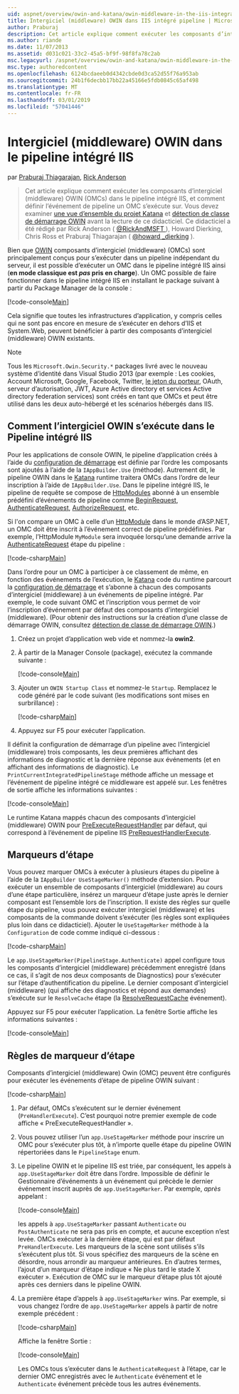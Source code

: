 ```yaml
---
uid: aspnet/overview/owin-and-katana/owin-middleware-in-the-iis-integrated-pipeline
title: Intergiciel (middleware) OWIN dans IIS intégré pipeline | Microsoft Docs
author: Praburaj
description: Cet article explique comment exécuter les composants d’intergiciel (middleware) OWIN (OMCs) dans le pipeline intégré IIS, et comment définir l’événement de pipeline un OMC s’exécute sur. Tu devrais...
ms.author: riande
ms.date: 11/07/2013
ms.assetid: d031c021-33c2-45a5-bf9f-98f8fa78c2ab
msc.legacyurl: /aspnet/overview/owin-and-katana/owin-middleware-in-the-iis-integrated-pipeline
msc.type: authoredcontent
ms.openlocfilehash: 6124bcdaeeb0d4342cbde0d3ca52d55f76a953ab
ms.sourcegitcommit: 24b1f6decbb17bb22a45166e5fdb0845c65af498
ms.translationtype: MT
ms.contentlocale: fr-FR
ms.lasthandoff: 03/01/2019
ms.locfileid: "57041446"
---
```

<a name="owin-middleware-in-the-iis-integrated-pipeline"></a>Intergiciel (middleware) OWIN dans le pipeline intégré IIS
====================
par [Praburaj Thiagarajan](https://github.com/Praburaj), [Rick Anderson]((https://twitter.com/RickAndMSFT))

> Cet article explique comment exécuter les composants d’intergiciel (middleware) OWIN (OMCs) dans le pipeline intégré IIS, et comment définir l’événement de pipeline un OMC s’exécute sur. Vous devez examiner [une vue d’ensemble du projet Katana](an-overview-of-project-katana.md) et [détection de classe de démarrage OWIN](owin-startup-class-detection.md) avant la lecture de ce didacticiel. Ce didacticiel a été rédigé par Rick Anderson ( [ @RickAndMSFT ](https://twitter.com/#!/RickAndMSFT) ), Howard Dierking, Chris Ross et Praburaj Thiagarajan ( [ @howard \_dierking](https://twitter.com/howard_dierking) ).


Bien que [OWIN](an-overview-of-project-katana.md) composants d’intergiciel (middleware) (OMCs) sont principalement conçus pour s’exécuter dans un pipeline indépendant du serveur, il est possible d’exécuter un OMC dans le pipeline intégré IIS ainsi (**en mode classique est *pas* pris en charge**). Un OMC possible de faire fonctionner dans le pipeline intégré IIS en installant le package suivant à partir du Package Manager de la console :

[!code-console[Main](owin-middleware-in-the-iis-integrated-pipeline/samples/sample1.cmd)]

Cela signifie que toutes les infrastructures d’application, y compris celles qui ne sont pas encore en mesure de s’exécuter en dehors d’IIS et System.Web, peuvent bénéficier à partir des composants d’intergiciel (middleware) OWIN existants. 

> [!NOTE]
> Tous les `Microsoft.Owin.Security.*` packages livré avec le nouveau système d’identité dans Visual Studio 2013 (par exemple : Les cookies, Account Microsoft, Google, Facebook, Twitter, [le jeton du porteur](http://self-issued.info/docs/draft-ietf-oauth-v2-bearer.html), OAuth, serveur d’autorisation, JWT, Azure Active directory et services Active directory federation services) sont créés en tant que OMCs et peut être utilisé dans les deux auto-hébergé et les scénarios hébergés dans IIS.

## <a name="how-owin-middleware-executes-in-the-iis-integrated-pipeline"></a>Comment l’intergiciel OWIN s’exécute dans le Pipeline intégré IIS

Pour les applications de console OWIN, le pipeline d’application créés à l’aide du [configuration de démarrage](owin-startup-class-detection.md) est définie par l’ordre les composants sont ajoutés à l’aide de la `IAppBuilder.Use` (méthode). Autrement dit, le pipeline OWIN dans le [Katana](an-overview-of-project-katana.md) runtime traitera OMCs dans l’ordre de leur inscription à l’aide de `IAppBuilder.Use`. Dans le pipeline intégré IIS, le pipeline de requête se compose de [HttpModules](https://msdn.microsoft.com/library/ms178468(v=vs.85).aspx) abonné à un ensemble prédéfini d’événements de pipeline comme [BeginRequest](https://msdn.microsoft.com/library/system.web.httpapplication.beginrequest.aspx), [AuthenticateRequest](https://msdn.microsoft.com/library/system.web.httpapplication.authenticaterequest.aspx), [AuthorizeRequest](https://msdn.microsoft.com/library/system.web.httpapplication.authorizerequest.aspx), etc.

Si l'on compare un OMC à celle d’un [HttpModule](https://msdn.microsoft.com/library/zec9k340(v=vs.85).aspx) dans le monde d’ASP.NET, un OMC doit être inscrit à l’événement correct de pipeline prédéfinies. Par exemple, l’HttpModule `MyModule` sera invoquée lorsqu’une demande arrive la [AuthenticateRequest](https://msdn.microsoft.com/library/system.web.httpapplication.authenticaterequest.aspx) étape du pipeline :

[!code-csharp[Main](owin-middleware-in-the-iis-integrated-pipeline/samples/sample2.cs?highlight=10)]

Dans l’ordre pour un OMC à participer à ce classement de même, en fonction des événements de l’exécution, le [Katana](an-overview-of-project-katana.md) code du runtime parcourt la [configuration de démarrage](owin-startup-class-detection.md) et s’abonne à chacun des composants d’intergiciel (middleware) à un événements de pipeline intégré. Par exemple, le code suivant OMC et l’inscription vous permet de voir l’inscription d’événement par défaut des composants d’intergiciel (middleware). (Pour obtenir des instructions sur la création d’une classe de démarrage OWIN, consultez [détection de classe de démarrage OWIN](owin-startup-class-detection.md).)

1. Créez un projet d’application web vide et nommez-la **owin2**.
2. À partir de la Manager Console (package), exécutez la commande suivante : 

    [!code-console[Main](owin-middleware-in-the-iis-integrated-pipeline/samples/sample3.cmd)]
3. Ajouter un `OWIN Startup Class` et nommez-le `Startup`. Remplacez le code généré par le code suivant (les modifications sont mises en surbrillance) :  

    [!code-csharp[Main](owin-middleware-in-the-iis-integrated-pipeline/samples/sample4.cs?highlight=5-7,15-36)]
4. Appuyez sur F5 pour exécuter l’application.

Il définit la configuration de démarrage d’un pipeline avec l’intergiciel (middleware) trois composants, les deux premières affichant des informations de diagnostic et la dernière réponse aux événements (et en affichant des informations de diagnostic). Le `PrintCurrentIntegratedPipelineStage` méthode affiche un message et l’événement de pipeline intégré ce middleware est appelé sur. Les fenêtres de sortie affiche les informations suivantes :

[!code-console[Main](owin-middleware-in-the-iis-integrated-pipeline/samples/sample5.cmd)]

Le runtime Katana mappés chacun des composants d’intergiciel (middleware) OWIN pour [PreExecuteRequestHandler](https://msdn.microsoft.com/library/system.web.httpapplication.prerequesthandlerexecute.aspx) par défaut, qui correspond à l’événement de pipeline IIS [PreRequestHandlerExecute](https://msdn.microsoft.com/library/system.web.httpapplication.prerequesthandlerexecute.aspx).

## <a name="stage-markers"></a>Marqueurs d’étape

Vous pouvez marquer OMCs à exécuter à plusieurs étapes du pipeline à l’aide de la `IAppBuilder UseStageMarker()` méthode d’extension. Pour exécuter un ensemble de composants d’intergiciel (middleware) au cours d’une étape particulière, insérez un marqueur d’étape juste après le dernier composant est l’ensemble lors de l’inscription. Il existe des règles sur quelle étape du pipeline, vous pouvez exécuter intergiciel (middleware) et les composants de la commande doivent s’exécuter (les règles sont expliquées plus loin dans ce didacticiel). Ajouter le `UseStageMarker` méthode à la `Configuration` de code comme indiqué ci-dessous :

[!code-csharp[Main](owin-middleware-in-the-iis-integrated-pipeline/samples/sample6.cs?highlight=13,19)]

Le `app.UseStageMarker(PipelineStage.Authenticate)` appel configure tous les composants d’intergiciel (middleware) précédemment enregistré (dans ce cas, il s’agit de nos deux composants de Diagnostics) pour s’exécuter sur l’étape d’authentification du pipeline. Le dernier composant d’intergiciel (middleware) (qui affiche des diagnostics et répond aux demandes) s’exécute sur le `ResolveCache` étape (la [ResolveRequestCache](https://msdn.microsoft.com/library/system.web.httpapplication.resolverequestcache.aspx) événement).

Appuyez sur F5 pour exécuter l’application. La fenêtre Sortie affiche les informations suivantes :

[!code-console[Main](owin-middleware-in-the-iis-integrated-pipeline/samples/sample7.cmd)]

## <a name="stage-marker-rules"></a>Règles de marqueur d’étape

Composants d’intergiciel (middleware) Owin (OMC) peuvent être configurés pour exécuter les événements d’étape de pipeline OWIN suivant :

[!code-csharp[Main](owin-middleware-in-the-iis-integrated-pipeline/samples/sample8.cs)]

1. Par défaut, OMCs s’exécutent sur le dernier événement (`PreHandlerExecute`). C’est pourquoi notre premier exemple de code affiche « PreExecuteRequestHandler ».
2. Vous pouvez utiliser l’un `app.UseStageMarker` méthode pour inscrire un OMC pour s’exécuter plus tôt, à n’importe quelle étape du pipeline OWIN répertoriées dans le `PipelineStage` enum.
3. Le pipeline OWIN et le pipeline IIS est triée, par conséquent, les appels à `app.UseStageMarker` doit être dans l’ordre. Impossible de définir le Gestionnaire d’événements à un événement qui précède le dernier événement inscrit auprès de `app.UseStageMarker`. Par exemple, *après* appelant :

    [!code-console[Main](owin-middleware-in-the-iis-integrated-pipeline/samples/sample9.cmd)]

   les appels à `app.UseStageMarker` passant `Authenticate` ou `PostAuthenticate` ne sera pas pris en compte, et aucune exception n’est levée. OMCs exécuter à la dernière étape, qui est par défaut `PreHandlerExecute`. Les marqueurs de la scène sont utilisés s’ils s’exécutent plus tôt. Si vous spécifiez des marqueurs de la scène en désordre, nous arrondir au marqueur antérieures. En d’autres termes, l’ajout d’un marqueur d’étape indique « Ne plus tard le stade X exécuter ». Exécution de OMC sur le marqueur d’étape plus tôt ajouté après ces derniers dans le pipeline OWIN.
4. La première étape d’appels à `app.UseStageMarker` wins. Par exemple, si vous changez l’ordre de `app.UseStageMarker` appels à partir de notre exemple précédent :

    [!code-csharp[Main](owin-middleware-in-the-iis-integrated-pipeline/samples/sample10.cs?highlight=13,19)]

   Affiche la fenêtre Sortie : 

    [!code-console[Main](owin-middleware-in-the-iis-integrated-pipeline/samples/sample11.cmd)]

   Les OMCs tous s’exécuter dans le `AuthenticateRequest` à l’étape, car le dernier OMC enregistrés avec le `Authenticate` événement et le `Authenticate` événement précède tous les autres événements.
